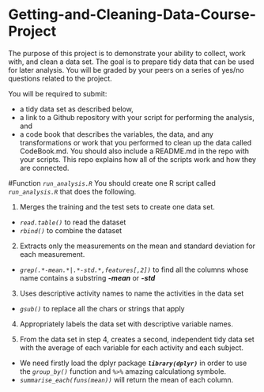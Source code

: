 # Getting-and-Cleaning-Data-Course-Project

The purpose of this project is to demonstrate your ability to collect, work with, and clean a data set. The goal is to prepare tidy data that can be used for later analysis. You will be graded by your peers on a series of yes/no questions related to the project. 


You will be required to submit: 

* a tidy data set as described below, 
* a link to a Github repository with your script for performing the analysis, and 
* a code book that describes the variables, the data, and any transformations or work that you performed to clean up the data called CodeBook.md. You should also include a README.md in the repo with your scripts. This repo explains how all of the scripts work and how they are connected.


#Function *`run_analysis.R`*
You should create one R script called *`run_analysis.R`* that does the following.  

1. Merges the training and the test sets to create one data set.
 - *`read.table()`* to read the dataset
 - *`rbind()`* to combine the dataset  
 
2. Extracts only the measurements on the mean and standard deviation for each measurement.
 - *`grep(.*-mean.*|.*-std.*,features[,2])`* to find all the columns whose name contains a substring <b>*-mean*</b> or <b>*-std*</b>
 
3. Uses descriptive activity names to name the activities in the data set
 - *`gsub()`* to replace all the chars or strings that apply
 
4. Appropriately labels the data set with descriptive variable names.

5. From the data set in step 4, creates a second, independent tidy data set with the average of each variable for each activity and each subject.
 - We need firstly load the dplyr package <b>*`library(dplyr)`*</b> in order to use the *`group_by()`* function and *`%>%`* amazing calculationg symbole.
 - *`summarise_each(funs(mean))`* will return the mean of each column.
 